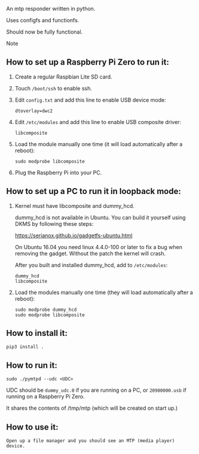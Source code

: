 An mtp responder written in python.

Uses configfs and functionfs.

Should now be fully functional.

Note

## How to set up a Raspberry Pi Zero to run it:

1. Create a regular Raspbian Lite SD card.

2. Touch `/boot/ssh` to enable ssh.

3. Edit `config.txt` and add this line to enable USB device mode:

       dtoverlay=dwc2

4. Edit `/etc/modules` and add this line to enable USB composite driver:

       libcomposite

5. Load the module manually one time (it will load automatically after
   a reboot):

       sudo modprobe libcomposite

6. Plug the Raspberry Pi into your PC.


## How to set up a PC to run it in loopback mode:

1. Kernel must have libcomposite and dummy_hcd.

   dummy_hcd is not available in Ubuntu. You can build it yourself
   using DKMS by following these steps:

   https://serianox.github.io/gadgetfs-ubuntu.html

   On Ubuntu 16.04 you need linux 4.4.0-100 or later to fix a bug when
   removing the gadget. Without the patch the kernel will crash.

   After you built and installed dummy_hcd, add to `/etc/modules`:

       dummy_hcd
       libcomposite

2. Load the modules manually one time (they will load automatically
   after a reboot):

       sudo modprobe dummy_hcd
       sudo modprobe libcomposite


## How to install it:

    pip3 install .


## How to run it:

    sudo ./pymtpd --udc <UDC>

   UDC should be `dummy_udc.0` if you are running on a PC, or
   `20980000.usb` if running on a Raspberry Pi Zero.

   It shares the contents of /tmp/mtp (which will be created on start
   up.)

## How to use it:

    Open up a file manager and you should see an MTP (media player)
    device.

